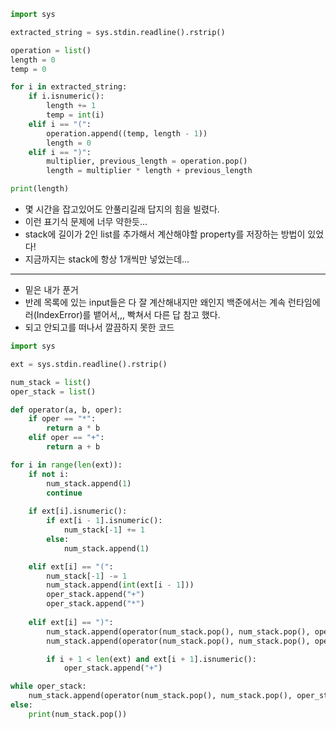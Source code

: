 ``` python
import sys

extracted_string = sys.stdin.readline().rstrip()

operation = list()
length = 0
temp = 0

for i in extracted_string:
    if i.isnumeric():
        length += 1
        temp = int(i)
    elif i == "(":
        operation.append((temp, length - 1))
        length = 0
    elif i == ")":
        multiplier, previous_length = operation.pop()
        length = multiplier * length + previous_length

print(length)
```
- 몇 시간을 잡고있어도 안풀리길래 답지의 힘을 빌렸다. 
- 이런 표기식 문제에 너무 약한듯... 
- stack에 길이가 2인 list를 추가해서 계산해야할 property를 저장하는 방법이 있었다!
- 지금까지는 stack에 항상 1개씩만 넣었는데... 

---
- 밑은 내가 푼거
- 반례 목록에 있는 input들은 다 잘 계산해내지만 왜인지 백준에서는 계속 런타임에러(IndexError)를 뱉어서,,, 빡쳐서 다른 답 참고 했다.
- 되고 안되고를 떠나서 깔끔하지 못한 코드

``` python
import sys

ext = sys.stdin.readline().rstrip()

num_stack = list()
oper_stack = list()

def operator(a, b, oper):
    if oper == "*":
        return a * b
    elif oper == "+":
        return a + b

for i in range(len(ext)):
    if not i:
        num_stack.append(1)
        continue
        
    if ext[i].isnumeric():
        if ext[i - 1].isnumeric():
            num_stack[-1] += 1
        else:
            num_stack.append(1)

    elif ext[i] == "(":
        num_stack[-1] -= 1
        num_stack.append(int(ext[i - 1]))
        oper_stack.append("+")
        oper_stack.append("*")
    
    elif ext[i] == ")":
        num_stack.append(operator(num_stack.pop(), num_stack.pop(), oper_stack.pop()))
        num_stack.append(operator(num_stack.pop(), num_stack.pop(), oper_stack.pop()))

        if i + 1 < len(ext) and ext[i + 1].isnumeric():
            oper_stack.append("+")

while oper_stack:
    num_stack.append(operator(num_stack.pop(), num_stack.pop(), oper_stack.pop()))
else:
    print(num_stack.pop()) 
```
